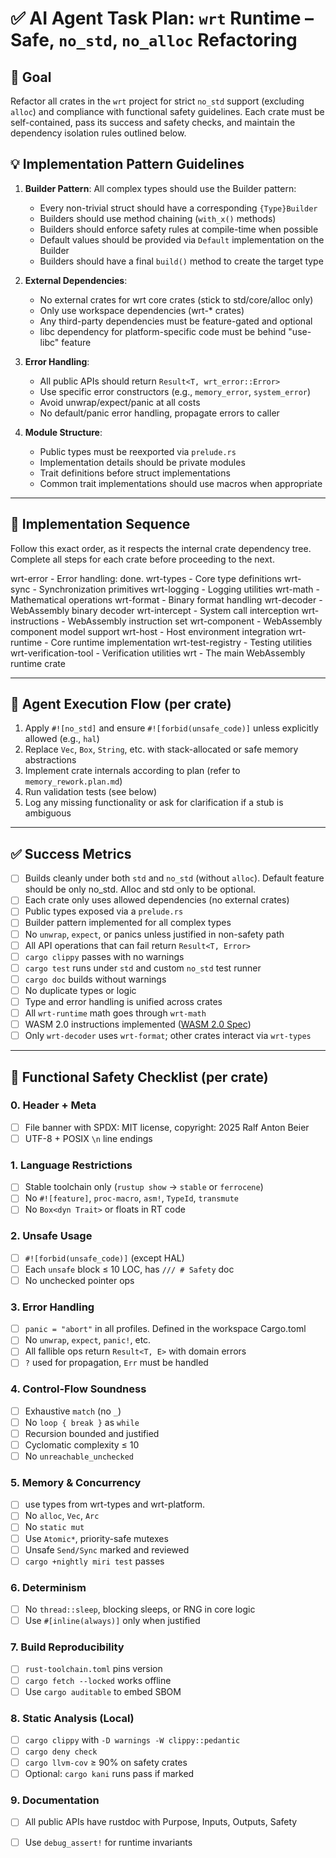 # ✅ AI Agent Task Plan: `wrt` Runtime – Safe, `no_std`, `no_alloc` Refactoring

## 🎯 Goal

Refactor all crates in the `wrt` project for strict `no_std` support (excluding `alloc`) and compliance with functional safety guidelines. Each crate must be self-contained, pass its success and safety checks, and maintain the dependency isolation rules outlined below.

## 💡 Implementation Pattern Guidelines

1. **Builder Pattern**: All complex types should use the Builder pattern:
   - Every non-trivial struct should have a corresponding `{Type}Builder`
   - Builders should use method chaining (`with_x()` methods)
   - Builders should enforce safety rules at compile-time when possible
   - Default values should be provided via `Default` implementation on the Builder
   - Builders should have a final `build()` method to create the target type

2. **External Dependencies**:
   - No external crates for wrt core crates (stick to std/core/alloc only)
   - Only use workspace dependencies (wrt-* crates)
   - Any third-party dependencies must be feature-gated and optional
   - libc dependency for platform-specific code must be behind "use-libc" feature

3. **Error Handling**:
   - All public APIs should return `Result<T, wrt_error::Error>`
   - Use specific error constructors (e.g., `memory_error`, `system_error`)
   - Avoid unwrap/expect/panic at all costs
   - No default/panic error handling, propagate errors to caller

4. **Module Structure**:
   - Public types must be reexported via `prelude.rs`
   - Implementation details should be private modules
   - Trait definitions before struct implementations
   - Common trait implementations should use macros when appropriate

---

## 🔁 Implementation Sequence

Follow this exact order, as it respects the internal crate dependency tree. Complete all steps for each crate before proceeding to the next.

wrt-error - Error handling: done. 
wrt-types - Core type definitions
wrt-sync - Synchronization primitives
wrt-logging - Logging utilities
wrt-math - Mathematical operations
wrt-format - Binary format handling
wrt-decoder - WebAssembly binary decoder
wrt-intercept - System call interception
wrt-instructions - WebAssembly instruction set
wrt-component - WebAssembly component model support
wrt-host - Host environment integration
wrt-runtime - Core runtime implementation
wrt-test-registry - Testing utilities
wrt-verification-tool - Verification utilities
wrt - The main WebAssembly runtime crate


---

## 🧪 Agent Execution Flow (per crate)

1. Apply `#![no_std]` and ensure `#![forbid(unsafe_code)]` unless explicitly allowed (e.g., `hal`)
2. Replace `Vec`, `Box`, `String`, etc. with stack-allocated or safe memory abstractions
3. Implement crate internals according to plan (refer to `memory_rework.plan.md`)
4. Run validation tests (see below)
5. Log any missing functionality or ask for clarification if a stub is ambiguous

---

## ✅ Success Metrics

- [ ] Builds cleanly under both `std` and `no_std` (without `alloc`). Default feature should be only no_std. Alloc and std only to be optional. 
- [ ] Each crate only uses allowed dependencies (no external crates)
- [ ] Public types exposed via a `prelude.rs`
- [ ] Builder pattern implemented for all complex types
- [ ] No `unwrap`, `expect`, or panics unless justified in non-safety path
- [ ] All API operations that can fail return `Result<T, Error>`
- [ ] `cargo clippy` passes with no warnings
- [ ] `cargo test` runs under `std` and custom `no_std` test runner
- [ ] `cargo doc` builds without warnings
- [ ] No duplicate types or logic
- [ ] Type and error handling is unified across crates
- [ ] All `wrt-runtime` math goes through `wrt-math`
- [ ] WASM 2.0 instructions implemented ([WASM 2.0 Spec](https://www.w3.org/TR/wasm-core-2))
- [ ] Only `wrt-decoder` uses `wrt-format`; other crates interact via `wrt-types`

---

## 🔐 Functional Safety Checklist (per crate)

### 0. Header + Meta
- [ ] File banner with SPDX: MIT license, copyright: 2025 Ralf Anton Beier
- [ ] UTF-8 + POSIX `\n` line endings

### 1. Language Restrictions
- [ ] Stable toolchain only (`rustup show` → `stable` or `ferrocene`)
- [ ] No `#![feature]`, `proc-macro`, `asm!`, `TypeId`, `transmute`
- [ ] No `Box<dyn Trait>` or floats in RT code

### 2. Unsafe Usage
- [ ] `#![forbid(unsafe_code)]` (except HAL)
- [ ] Each `unsafe` block ≤ 10 LOC, has `/// # Safety` doc
- [ ] No unchecked pointer ops

### 3. Error Handling
- [ ] `panic = "abort"` in all profiles. Defined in the workspace Cargo.toml
- [ ] No `unwrap`, `expect`, `panic!`, etc.
- [ ] All fallible ops return `Result<T, E>` with domain errors
- [ ] `?` used for propagation, `Err` must be handled

### 4. Control-Flow Soundness
- [ ] Exhaustive `match` (no `_`)
- [ ] No `loop { break }` as `while`
- [ ] Recursion bounded and justified
- [ ] Cyclomatic complexity ≤ 10
- [ ] No `unreachable_unchecked`

### 5. Memory & Concurrency
- [ ] use types from wrt-types and wrt-platform.
- [ ] No `alloc`, `Vec`, `Arc`
- [ ] No `static mut`
- [ ] Use `Atomic*`, priority-safe mutexes
- [ ] Unsafe `Send/Sync` marked and reviewed
- [ ] `cargo +nightly miri test` passes

### 6. Determinism
- [ ] No `thread::sleep`, blocking sleeps, or RNG in core logic
- [ ] Use `#[inline(always)]` only when justified

### 7. Build Reproducibility
- [ ] `rust-toolchain.toml` pins version
- [ ] `cargo fetch --locked` works offline
- [ ] Use `cargo auditable` to embed SBOM

### 8. Static Analysis (Local)
- [ ] `cargo clippy` with `-D warnings -W clippy::pedantic`
- [ ] `cargo deny check`
- [ ] `cargo llvm-cov` ≥ 90% on safety crates
- [ ] Optional: `cargo kani` runs pass if marked

### 9. Documentation
- [ ] All public APIs have rustdoc with Purpose, Inputs, Outputs, Safety
- [ ] Use `debug_assert!` for runtime invariants

